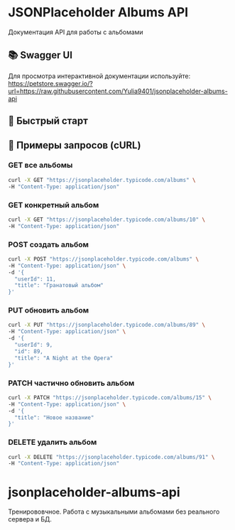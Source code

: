 # JSONPlaceholder Albums API

Документация API для работы с альбомами

## 📚 Swagger UI

Для просмотра интерактивной документации используйте:
https://petstore.swagger.io/?url=https://raw.githubusercontent.com/Yulia9401/jsonplaceholder-albums-api

## 🚀 Быстрый старт

## 🚀 Примеры запросов (cURL)

### GET все альбомы
```bash
curl -X GET "https://jsonplaceholder.typicode.com/albums" \
-H "Content-Type: application/json"
```

### GET конкретный альбом  
```bash
curl -X GET "https://jsonplaceholder.typicode.com/albums/10" \
-H "Content-Type: application/json"
```

### POST создать альбом
```bash
curl -X POST "https://jsonplaceholder.typicode.com/albums" \
-H "Content-Type: application/json" \
-d '{
  "userId": 11,
  "title": "Гранатовый альбом"
}'
```

### PUT обновить альбом
```bash
curl -X PUT "https://jsonplaceholder.typicode.com/albums/89" \
-H "Content-Type: application/json" \
-d '{
  "userId": 9,
  "id": 89, 
  "title": "A Night at the Opera"
}'
```

### PATCH частично обновить альбом
```bash
curl -X PATCH "https://jsonplaceholder.typicode.com/albums/15" \
-H "Content-Type: application/json" \
-d '{
  "title": "Новое название"
}'
```

### DELETE удалить альбом
```bash
curl -X DELETE "https://jsonplaceholder.typicode.com/albums/91" \
-H "Content-Type: application/json"
```

# jsonplaceholder-albums-api
Тренирововчное. Работа с музыкальными альбомами без реального сервера и БД. 
